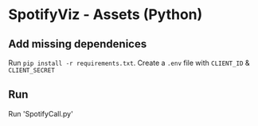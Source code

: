 # SpotifyViz - Assets (Python)

## Add missing dependenices
Run `pip install -r requirements.txt`.
Create a `.env` file with `CLIENT_ID` & `CLIENT_SECRET`

## Run
Run 'SpotifyCall.py'
